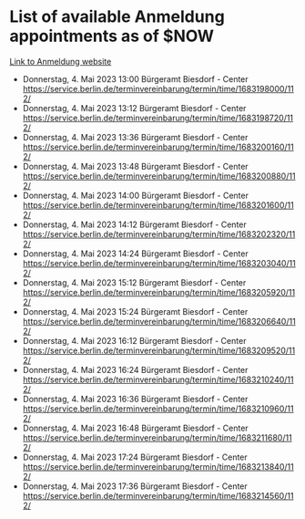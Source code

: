 # List of available Anmeldung appointments as of $NOW
[Link to Anmeldung website](https://service.berlin.de/terminvereinbarung/termin/tag.php?termin=1&anliegen[]=120686&dienstleisterlist=122210,122217,327316,122219,327312,122227,327314,122231,327346,122243,327348,122254,122252,329742,122260,329745,122262,329748,122271,327278,122273,327274,122277,327276,330436,122280,327294,122282,327290,122284,327292,122291,327270,122285,327266,122286,327264,122296,327268,150230,329760,122297,327286,122294,327284,122312,329763,122314,329775,122304,327330,122311,327334,122309,327332,317869,122281,327352,122279,329772,122283,122276,327324,122274,327326,122267,329766,122246,327318,122251,327320,122257,327322,122208,327298,122226,327300&herkunft=http%3A%2F%2Fservice.berlin.de%2Fdienstleistung%2F120686%2F)
- Donnerstag, 4. Mai 2023 13:00 Bürgeramt Biesdorf - Center https://service.berlin.de/terminvereinbarung/termin/time/1683198000/112/
- Donnerstag, 4. Mai 2023 13:12 Bürgeramt Biesdorf - Center https://service.berlin.de/terminvereinbarung/termin/time/1683198720/112/
- Donnerstag, 4. Mai 2023 13:36 Bürgeramt Biesdorf - Center https://service.berlin.de/terminvereinbarung/termin/time/1683200160/112/
- Donnerstag, 4. Mai 2023 13:48 Bürgeramt Biesdorf - Center https://service.berlin.de/terminvereinbarung/termin/time/1683200880/112/
- Donnerstag, 4. Mai 2023 14:00 Bürgeramt Biesdorf - Center https://service.berlin.de/terminvereinbarung/termin/time/1683201600/112/
- Donnerstag, 4. Mai 2023 14:12 Bürgeramt Biesdorf - Center https://service.berlin.de/terminvereinbarung/termin/time/1683202320/112/
- Donnerstag, 4. Mai 2023 14:24 Bürgeramt Biesdorf - Center https://service.berlin.de/terminvereinbarung/termin/time/1683203040/112/
- Donnerstag, 4. Mai 2023 15:12 Bürgeramt Biesdorf - Center https://service.berlin.de/terminvereinbarung/termin/time/1683205920/112/
- Donnerstag, 4. Mai 2023 15:24 Bürgeramt Biesdorf - Center https://service.berlin.de/terminvereinbarung/termin/time/1683206640/112/
- Donnerstag, 4. Mai 2023 16:12 Bürgeramt Biesdorf - Center https://service.berlin.de/terminvereinbarung/termin/time/1683209520/112/
- Donnerstag, 4. Mai 2023 16:24 Bürgeramt Biesdorf - Center https://service.berlin.de/terminvereinbarung/termin/time/1683210240/112/
- Donnerstag, 4. Mai 2023 16:36 Bürgeramt Biesdorf - Center https://service.berlin.de/terminvereinbarung/termin/time/1683210960/112/
- Donnerstag, 4. Mai 2023 16:48 Bürgeramt Biesdorf - Center https://service.berlin.de/terminvereinbarung/termin/time/1683211680/112/
- Donnerstag, 4. Mai 2023 17:24 Bürgeramt Biesdorf - Center https://service.berlin.de/terminvereinbarung/termin/time/1683213840/112/
- Donnerstag, 4. Mai 2023 17:36 Bürgeramt Biesdorf - Center https://service.berlin.de/terminvereinbarung/termin/time/1683214560/112/
